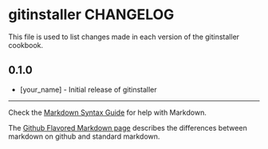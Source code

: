 # gitinstaller CHANGELOG

This file is used to list changes made in each version of the gitinstaller cookbook.

## 0.1.0
- [your_name] - Initial release of gitinstaller

- - -
Check the [Markdown Syntax Guide](http://daringfireball.net/projects/markdown/syntax) for help with Markdown.

The [Github Flavored Markdown page](http://github.github.com/github-flavored-markdown/) describes the differences between markdown on github and standard markdown.
